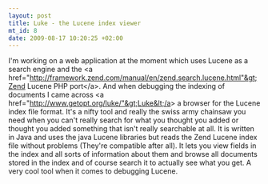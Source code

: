 ```yaml
--- 
layout: post
title: Luke - the Lucene index viewer
mt_id: 8
date: 2009-08-17 10:20:25 +02:00
---
```

I'm working on a web application at the moment which uses Lucene as a search engine and the &lt;a href="http://framework.zend.com/manual/en/zend.search.lucene.html"&gt;Zend Lucene PHP port&lt;/a&gt;. And when debugging the indexing of documents I came across &lt;a href="http://www.getopt.org/luke/"&gt;Luke&lt;/a&gt; a browser for the Lucene index file format. It's a nifty tool and really the swiss army chainsaw you need when you can't really search for what you thought you added or thought you added something that isn't really searchable at all. It is written in Java and uses the java Lucene libraries but reads the Zend Lucene index file without problems (They're compatible after all). It lets you view fields in the index and all sorts of information about them and browse all documents stored in the index and of course search it to actually see what you get. A very cool tool when it comes to debugging Lucene.  
